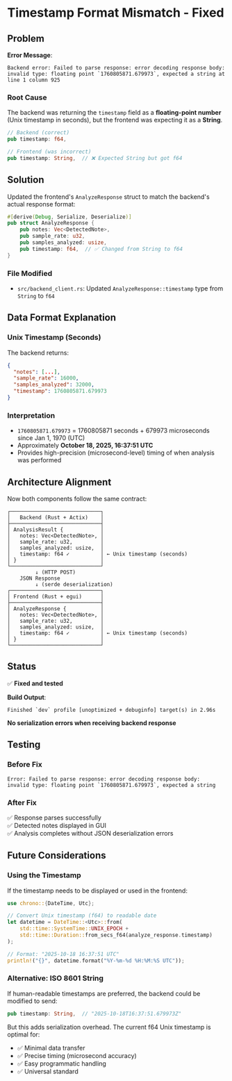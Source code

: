 # Timestamp Format Mismatch - Fixed

## Problem

**Error Message**:
```
Backend error: Failed to parse response: error decoding response body: 
invalid type: floating point `1760805871.679973`, expected a string at line 1 column 925
```

### Root Cause
The backend was returning the `timestamp` field as a **floating-point number** (Unix timestamp in seconds), but the frontend was expecting it as a **String**.

```rust
// Backend (correct)
pub timestamp: f64,

// Frontend (was incorrect)
pub timestamp: String,  // ❌ Expected String but got f64
```

## Solution

Updated the frontend's `AnalyzeResponse` struct to match the backend's actual response format:

```rust
#[derive(Debug, Serialize, Deserialize)]
pub struct AnalyzeResponse {
    pub notes: Vec<DetectedNote>,
    pub sample_rate: u32,
    pub samples_analyzed: usize,
    pub timestamp: f64,  // ✅ Changed from String to f64
}
```

### File Modified
- `src/backend_client.rs`: Updated `AnalyzeResponse::timestamp` type from `String` to `f64`

## Data Format Explanation

### Unix Timestamp (Seconds)
The backend returns:
```json
{
  "notes": [...],
  "sample_rate": 16000,
  "samples_analyzed": 32000,
  "timestamp": 1760805871.679973
}
```

### Interpretation
- `1760805871.679973` = 1760805871 seconds + 679973 microseconds since Jan 1, 1970 (UTC)
- Approximately **October 18, 2025, 16:37:51 UTC**
- Provides high-precision (microsecond-level) timing of when analysis was performed

## Architecture Alignment

Now both components follow the same contract:

```
┌─────────────────────────────┐
│   Backend (Rust + Actix)    │
├─────────────────────────────┤
│ AnalysisResult {            │
│   notes: Vec<DetectedNote>, │
│   sample_rate: u32,         │
│   samples_analyzed: usize,  │
│   timestamp: f64 ✓          │ ← Unix timestamp (seconds)
│ }                           │
└─────────────────────────────┘
         ↓ (HTTP POST)
    JSON Response
         ↓ (serde deserialization)
┌─────────────────────────────┐
│ Frontend (Rust + egui)      │
├─────────────────────────────┤
│ AnalyzeResponse {           │
│   notes: Vec<DetectedNote>, │
│   sample_rate: u32,         │
│   samples_analyzed: usize,  │
│   timestamp: f64 ✓          │ ← Unix timestamp (seconds)
│ }                           │
└─────────────────────────────┘
```

## Status

✅ **Fixed and tested**

**Build Output**:
```
Finished `dev` profile [unoptimized + debuginfo] target(s) in 2.96s
```

**No serialization errors when receiving backend response**

## Testing

### Before Fix
```
Error: Failed to parse response: error decoding response body: 
invalid type: floating point `1760805871.679973`, expected a string
```

### After Fix
✅ Response parses successfully  
✅ Detected notes displayed in GUI  
✅ Analysis completes without JSON deserialization errors  

## Future Considerations

### Using the Timestamp
If the timestamp needs to be displayed or used in the frontend:

```rust
use chrono::{DateTime, Utc};

// Convert Unix timestamp (f64) to readable date
let datetime = DateTime::<Utc>::from(
    std::time::SystemTime::UNIX_EPOCH + 
    std::time::Duration::from_secs_f64(analyze_response.timestamp)
);

// Format: "2025-10-18 16:37:51 UTC"
println!("{}", datetime.format("%Y-%m-%d %H:%M:%S UTC"));
```

### Alternative: ISO 8601 String
If human-readable timestamps are preferred, the backend could be modified to send:

```rust
pub timestamp: String,  // "2025-10-18T16:37:51.679973Z"
```

But this adds serialization overhead. The current f64 Unix timestamp is optimal for:
- ✅ Minimal data transfer
- ✅ Precise timing (microsecond accuracy)
- ✅ Easy programmatic handling
- ✅ Universal standard
